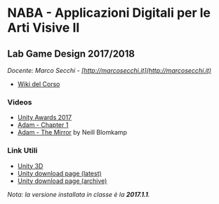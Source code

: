 # NABA - Applicazioni Digitali per le Arti Visive II
## Lab Game Design 2017/2018

*Docente: Marco Secchi - [http://marcosecchi.it](http://marcosecchi.it)*

* [Wiki del Corso](https://github.com/marcosecchi/naba-2017-labgamedesign/wiki)

### Videos

* [Unity Awards 2017](https://www.youtube.com/watch?v=8--xPOlY7kU)
* [Adam - Chapter 1](https://www.youtube.com/watch?v=GXI0l3yqBrA)
* [Adam - The Mirror](https://www.youtube.com/watch?v=8--xPOlY7kU) by Neill Blomkamp


### Link Utili

* [Unity 3D](https://unity3d.com/)
* [Unity download page (latest)](https://store.unity.com/download?ref=personal)
* [Unity download page (archive)](https://unity3d.com/get-unity/download/archive?)

*Nota: la versione installata in classe è la **2017.1.1**.*
